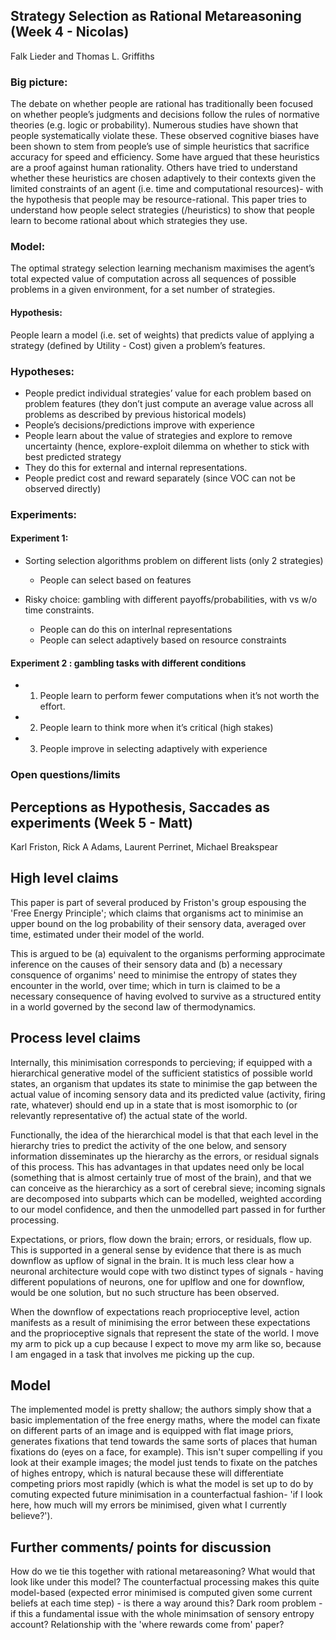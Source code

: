 
## Strategy Selection as Rational Metareasoning			(Week 4 - Nicolas)
Falk Lieder and Thomas L. Griffiths

### Big picture:				
The debate on whether people are rational has traditionally been focused on whether people’s judgments and decisions follow the rules of normative theories (e.g. logic or probability). Numerous studies have shown that people systematically violate these. These observed cognitive biases have been shown to stem from people’s use of simple heuristics that sacrifice accuracy for speed and efficiency. Some have argued that these heuristics are a proof against human rationality. Others have tried to understand whether these heuristics are chosen adaptively to their contexts given the limited constraints of an agent (i.e. time and computational resources)- with the hypothesis that people may be resource-rational. This paper tries to understand how people select strategies (/heuristics) to show that people learn to become rational about which strategies they use.

### Model:
The optimal strategy selection learning mechanism maximises the agent’s total expected value of computation across all sequences of possible problems in a given environment, for a set number of strategies.
#### Hypothesis: 
People learn a model (i.e. set of weights) that predicts value of applying a strategy (defined by Utility - Cost) given a problem’s features. 

### Hypotheses: 
- People predict individual strategies’ value for each problem based on problem features (they don’t  just compute an average value across all problems as described by  previous historical models)  
- People’s decisions/predictions improve with experience 
- People learn about the value of strategies and explore to remove uncertainty (hence, explore-exploit dilemma on whether to stick with best predicted strategy 
- They do this for external and internal representations.
- People predict cost and reward separately (since VOC can not be observed directly)

### Experiments:

#### Experiment 1:
- Sorting selection algorithms problem on different lists  (only 2 strategies)
  - People can select based on features
  
- Risky choice: gambling with different payoffs/probabilities, with vs w/o time constraints.
  - People can do this on interlnal representations
  - People can select adaptively based on resource constraints	

#### Experiment 2 : gambling tasks with different conditions
  - 1) People learn to perform fewer computations when it’s not worth the effort. 
  - 2) People learn to think more when it’s critical (high stakes)
  - 3) People improve in selecting adaptively with experience


### Open questions/limits

## Perceptions as Hypothesis, Saccades as experiments (Week 5 - Matt)
Karl Friston, Rick A Adams, Laurent Perrinet, Michael Breakspear

## High level claims
This paper is part of several produced by Friston's group espousing the 'Free Energy Principle'; which claims that organisms act to minimise an upper bound on the log probability of their sensory data, averaged over time, estimated under their model of the world. 

This is argued to be (a) equivalent to the organisms performing approcimate inference on the causes of their sensory data and (b) a necessary consquence of organims' need to minimise the entropy of states they encounter in the world, over time; which in turn is claimed to be a necessary consequence of having evolved to survive as a structured entity in a world governed by the second law of thermodynamics. 

## Process level claims

Internally, this minimisation corresponds to percieving; if equipped with a hierarchical generative model of the sufficient statistics of possible world states, an organism that updates its state to minimise the gap between the actual value of incoming sensory data and its predicted value (activity, firing rate, whatever) should end up in a state that is most isomorphic to (or relevantly representative of) the actual state of the world.

Functionally, the idea of the hierarchical model is that that each level in the hierarchy tries to predict the activity of the one below, and sensory information disseminates up the hierarchy as the errors, or residual signals of this process. This has advantages in that updates need only be local (something that is almost certainly true of most of the brain), and that we can conceive as the hierarchicy as a sort of cerebral sieve; incoming signals are decomposed into subparts which can be modelled, weighted according to our model confidence, and then the unmodelled part passed in for further processing.

Expectations, or priors, flow down the brain; errors, or residuals, flow up. This is supported in a general sense by evidence that there is as much downflow as upflow of signal in the brain. It is much less clear how a neuronal architecture would cope with two distinct types of signals - having different populations of neurons, one for uplflow and one for downflow, would be one solution, but no such structure has been observed.

When the downflow of expectations reach proprioceptive level, action manifests as a result of minimising the error between these expectations and the proprioceptive signals that represent the state of the world. I move my arm to pick up a cup because I expect to move my arm like so, because I am engaged in a task that involves me picking up the cup.

## Model

The implemented model is pretty shallow; the authors simply show that a basic implementation of the free energy maths, where the model can fixate on different parts of an image and is equipped with flat image priors, generates fixations that tend towards the same sorts of places that human fixations do (eyes on a face, for example). This isn't super compelling if you look at their example images; the model just tends to fixate on the patches of highes entropy, which is natural because these will differentiate competing priors most rapidly (which is what the model is set up to do by comuting expected future minimisation in a counterfactual fashion- 'if I look here, how much will my errors be minimised, given what I currently believe?').

## Further comments/ points for discussion

How do we tie this together with rational metareasoning? What would that look like under this model?
The counterfactual processing makes this quite model-based (expected error minimised is computed given some current beliefs at each time step) - is there a way around this?
Dark room problem - if this a fundamental issue with the whole minimsation of sensory entropy account?
Relationship with the 'where rewards come from' paper?
